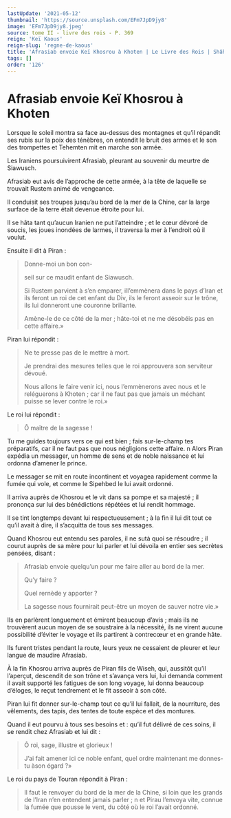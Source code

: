 ```yaml
---
lastUpdate: '2021-05-12'
thumbnail: 'https://source.unsplash.com/EFm7JpD9jy8'
image: 'EFm7JpD9jy8.jpeg'
source: tome II - livre des rois - P. 369
reign: 'Keï Kaous'
reign-slug: 'regne-de-kaous'
title: 'Afrasiab envoie Keï Khosrou à Khoten | Le Livre des Rois | Shâhnâmeh'
tags: []
order: '126'
---
```


# Afrasiab envoie Keï Khosrou à Khoten

Lorsque le soleil montra sa face au-dessus des montagnes et qu’il répandit ses rubis sur la poix des ténèbres, on entendit le bruit des armes et le son des trompettes et Tehemten mit en marche son armée.

Les Iraniens poursuivirent Afrasiab, pleurant au souvenir du meurtre de Siawusch.

Afrasiab eut avis de l’approche de cette armée, à la tête de laquelle se trouvait Rustem animé de vengeance.

Il conduisit ses troupes jusqu’au bord de la mer de la Chine, car la large surface de la terre était devenue étroite pour lui.

Il se hâta tant qu’aucun Iranien ne put l’atteindre ; et le cœur dévoré de soucis, les joues inondées de larmes, il traversa la mer à l’endroit où il voulut.

Ensuite il dit à Piran :

> Donne-moi un bon con-
>
> seil sur ce maudit enfant de Siawusch.
>
> Si Rustem parvient à s’en emparer, ill’emmènera dans le pays d’Iran et ils feront un roi de cet enfant du Div, ils le feront asseoir sur le trône, ils lui donneront une couronne brillante.
>
> Amène-le de ce côté de la mer ; hâte-toi et ne me désobéis pas en cette affaire.»

Piran lui répondit :

> Ne te presse pas de le mettre à mort.
>
> Je prendrai des mesures telles que le roi approuvera son serviteur dévoué.
>
> Nous allons le faire venir ici, nous I’emmènerons avec nous et le reléguerons à Khoten ; car il ne faut pas que jamais un méchant puisse se lever contre le roi.»

Le roi lui répondit :

> Ô maître de la sagesse !

Tu me guides toujours vers ce qui est bien ; fais sur-le-champ tes préparatifs, car il ne faut pas que nous négligions cette affaire. n Alors Piran expédia un messager, un homme de sens et de noble naissance et lui ordonna d’amener le prince.

Le messager se mit en route incontinent et voyagea rapidement comme la fumée qui vole, et comme le Sipehbed le lui avait ordonné.

Il arriva auprès de Khosrou et le vit dans sa pompe et sa majesté ; il prononça sur lui des bénédictions répétées et lui rendit hommage.

Il se tint longtemps devant lui respectueusement ; à la fin il lui dit tout ce qu’il avait à dire, il s’acquitta de tous ses messages.

Quand Khosrou eut entendu ses paroles, il ne sutà quoi se résoudre ; il courut auprès de sa mère pour lui parler et lui dévoila en entier ses secrètes pensées, disant :

> Afrasiab envoie quelqu’un pour me faire aller au bord de la mer.
>
> Qu’y faire ?
>
> Quel rernède y apporter ?
>
> La sagesse nous fournirait peut-être un moyen de sauver notre vie.»

Ils en parlèrent longuement et émirent beaucoup d’avis ; mais ils ne trouvèrent aucun moyen de se soustraire à la nécessité, ils ne virent aucune possibilité d’éviter le voyage et ils partirent à contrecœur et en grande hâte.

Ils furent tristes pendant la route, leurs yeux ne cessaient de pleurer et leur langue de maudire Afrasiab.

À la fin Khosrou arriva auprès de Piran fils de Wiseh, qui, aussitôt qu’il l’aperçut, descendit de son trône et s’avança vers lui, lui demanda comment il avait supporté les fatigues de son long voyage, lui donna beaucoup d’éloges, le reçut tendrement et le fit asseoir à son côté.

Piran lui fit donner sur-le-champ tout ce qu’il lui fallait, de la nourriture, des vêlements, des tapis, des tentes de toute espèce et des montures.

Quand il eut pourvu à tous ses besoins et : qu’il fut délivré de ces soins, il se rendit chez Afrasiab et lui dit :

> Ô roi, sage, illustre et glorieux !
>
> J’ai fait amener ici ce noble enfant, quel ordre maintenant me donnes-tu àson égard ?»

Le roi du pays de Touran répondit à Piran :

> Il faut le renvoyer du bord de la mer de la Chine, si loin que les grands de l’Iran n’en entendent jamais parler ; n et Pirau l’envoya vite, connue la fumée que pousse le vent, du côté où le roi l’avait ordonné.
